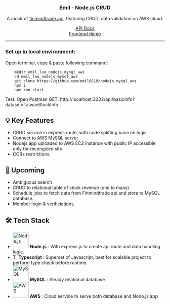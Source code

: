 <div align="center">

  <h3 align="center">Emil - Node.js CRUD </h3>

  <p align="center">
    A mock of <a href="https://finmindtrade.com">finmindtrade api</a>, featuring CRUD, data validation on AWS cloud.
  </p>
    <div><a href="https://15.152.187.152/api-docs/">API Docs</a></div>
    <div><a href="https://nextjs-chart-delta.vercel.app/backOffice/">Frontend demo</a></div>
</div>
<hr>

### Set up in local environment:
Open terminal, copy & paste following command:
```
    mkdir emil_lau_nodejs_mysql_aws
    cd emil_lau_nodejs_mysql_aws
    git clone https://github.com/emil0519/nodejs_mysql_aws
    npm i
    npm run start
```
Test: Open Postman
GET: http://localhost:3002/api/basicInfo?dataset=TaiwanStockInfo

 ## 💡 Key Features
* CRUD service in express route, with code splitting base on logic
* Connect to AWS MySQL server
* Nodejs app uploaded to AWS EC2 instance with public IP accessible only for recongized site.
* CORs restrictions.

## 🌟 Upcoming
* Ambiguous search
* CRUD to relational table of stock revenue (one to many) 
* Schedule jobs to fetch data from Finmindtrade api and store to MySQL database.
* Member login & verificiations.

## 🛠 Tech Stack 
 * <img width="50" src="https://user-images.githubusercontent.com/25181517/183568594-85e280a7-0d7e-4d1a-9028-c8c2209e073c.png" alt="Node.js" title="Node.js"/>  **Node.js** : With express.js to create api route and data handling logic.
* <img src="https://user-images.githubusercontent.com/25181517/183890598-19a0ac2d-e88a-4005-a8df-1ee36782fde1.png" alt="Typescript"  width="14"/>    **Typescript** : Superset of Javascript, best for scalable project to perform type check before runtime.
* <img width="50" src="https://user-images.githubusercontent.com/25181517/183896128-ec99105a-ec1a-4d85-b08b-1aa1620b2046.png" alt="MySQL" title="MySQL"/>  **MySQL** : Steady relational database
* <img width="50" src="https://user-images.githubusercontent.com/25181517/183896132-54262f2e-6d98-41e3-8888-e40ab5a17326.png" alt="AWS" title="AWS"/>  **AWS** : Cloud service to serve both database and Node.js app

